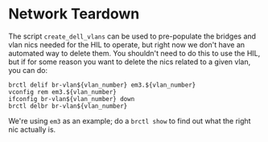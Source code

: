 # Network Teardown

The script `create_dell_vlans` can be used to pre-populate the bridges
and vlan nics needed for the HIL to operate, but right now we don't
have an automated way to delete them. You shouldn't need to do this to
use the HIL, but if for some reason you want to delete the nics related
to a given vlan, you can do:

    brctl delif br-vlan${vlan_number} em3.${vlan_number}
    vconfig rem em3.${vlan_number}
    ifconfig br-vlan${vlan_number} down
    brctl delbr br-vlan${vlan_number}

We're using `em3` as an example; do a `brctl show` to find out what
the right nic actually is.
